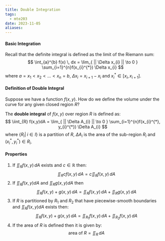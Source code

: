 ```yaml
---
title: Double Integration
tags:
  - mte203
date: 2023-11-05
aliases:
---
```

#### Basic Integration
Recall that the definite integral is defined as the limit of the Riemann sum:
$$
\int_{a}^{b} f(x) \, dx = \lim_{ || \Delta x_{i} || \to 0 } \sum_{i=1}^{n}f(x_{i}^{*}) \Delta x_{i} 
$$
where $a = x_{1} < x_{2} < \dots < x_{n} =b$, $\Delta x_{i}=x_{i+1}-x_{i}$ and $x_{i}^{*} \in [x_{i}, x_{i+1}]$.

#### Definition of Double Integral
Suppose we have a function $f(x,y)$. How do we define the volume under the curve for any given closed region $R$?

The **double integral** of $f(x,y)$ over region $R$ is defined as:
$$
\iint_{R} f(x,y)dA = \lim_{ || \Delta A_{i} || \to 0 } \sum_{i=1}^{n}f(x_{i}^{*}, y_{i}^{*}) \Delta A_{i}
$$
where $\{ R_{i} | \; i \in I \}$ is a partition of $R$, $\Delta A_{i}$ is the area of the sub-region $R_{i}$ and $(x_{i}^{*}, y_{i}^{*}) \in R_{i}$.

#### Properties

1. If $\iint_{R}f(x,y)\, dA$ exists and $c \in \mathbb{R}$ then: 
$$
\iint_{R} cf(x,y)\,dA = c\iint_{R}f(x,y)\,dA
$$
2. If $\iint_{R}f(x,y)dA$ and $\iint_{R}g(x,y)dA$ then
$$
\iint_{R}f(x,y)+g(x,y)\,dA = \iint_{R}f(x,y)\,dA + \iint_{R}g(x,y)\,dA
$$
3. If $R$ is partitioned by $R_{1}$ and $R_{2}$ that have piecewise-smooth boundaries and $\iint_{R}f(x,y)dA$ exists then:
$$
\iint_{R}f(x,y)+g(x,y)\,dA = \iint_{R_{1}}f(x,y)\,dA + \iint_{R_{2}}f(x,y)\,dA
$$
1. If the area of $R$ is defined then it is given by:
$$
\text{area of }R = \iint_{R}\, dA
$$
